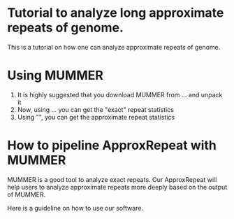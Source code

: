 Tutorial to analyze long approximate repeats of genome. 
=============

This is a tutorial on how one can analyze approximate repeats of genome. 


Using MUMMER
=====
1. It is highly suggested that you download MUMMER from ... and unpack it
2. Now, using ... you can get the "exact" repeat statistics
3. Using "", you can get the approximate repeat statistics


How to pipeline ApproxRepeat with MUMMER
====
MUMMER is a good tool to analyze exact repeats. Our ApproxRepeat will help users to analyze approximate repeats more deeply based on the output of MUMMER.

Here is a guideline on how to use our software. 
